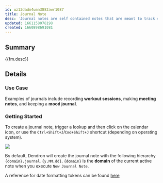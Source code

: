 ```yaml
---
id: uz13dadm4umn3882awr1087
title: Journal Note
desc: 'Journal notes are self contained notes that are meant to track something over time.'
updated: 1661158078198
created: 1660898691081
---
```


## Summary

{{fm.desc}}


## Details

### Use Case
Examples of journals include recording **workout sessions**, making **meeting notes**, and keeping a **mood journal**.

### Getting Started

To create a journal note, trigger a lookup and then click on the calendar icon, or use the `Ctrl+Shift+J`/`Cmd+Shift+J` shortcut (depending on operating system).

<a href="https://www.loom.com/share/3c3ddc1dc63547cea8bf186bec31f71b"> 
<img style="" src="https://cdn.loom.com/sessions/thumbnails/3c3ddc1dc63547cea8bf186bec31f71b-with-play.gif"> </a>

By default, Dendron will create the journal note with the following hierarchy `{domain}.journal.{y.MM.dd}`. `{domain}` is the **domain** of the current active note when you execute `New Journal Note`.

A reference for date formatting tokens can be found [here](https://moment.github.io/luxon/#/formatting)
